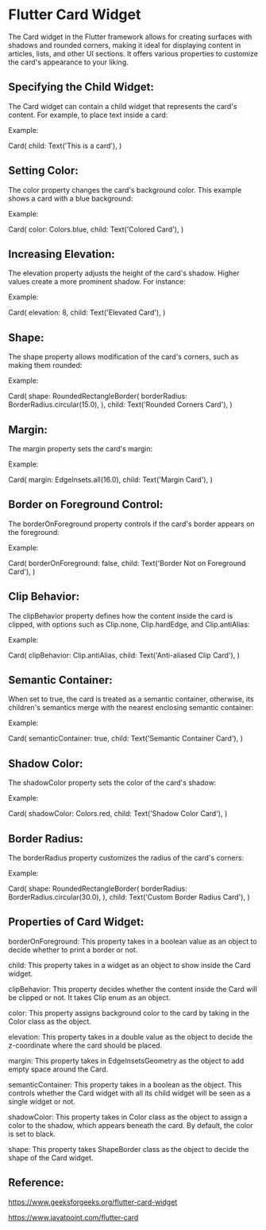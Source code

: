 # Flutter Card Widget

The Card widget in the Flutter framework allows for creating surfaces with shadows and rounded corners, making it ideal for displaying content in articles, lists, and other UI sections. It offers various properties to customize the card's appearance to your liking.

## Specifying the Child Widget:
The Card widget can contain a child widget that represents the card's content. For example, to place text inside a card:

Example:

Card(
child: Text('This is a card'),
)

## Setting Color:
The color property changes the card's background color. This example shows a card with a blue background:

Example:

Card(
color: Colors.blue,
child: Text('Colored Card'),
)

## Increasing Elevation:
The elevation property adjusts the height of the card's shadow. Higher values create a more prominent shadow. For instance:

Example:

Card(
elevation: 8,
child: Text('Elevated Card'),
)



## Shape:
The shape property allows modification of the card's corners, such as making them rounded:

Example:

Card(
shape: RoundedRectangleBorder(
borderRadius: BorderRadius.circular(15.0),
),
child: Text('Rounded Corners Card'),
)

## Margin:
The margin property sets the card's margin:



Example:

Card(
margin: EdgeInsets.all(16.0),
child: Text('Margin Card'),
)

## Border on Foreground Control:
The borderOnForeground property controls if the card's border appears on the foreground:

Example:

Card(
borderOnForeground: false,
child: Text('Border Not on Foreground Card'),
)



## Clip Behavior:
The clipBehavior property defines how the content inside the card is clipped, with options such as Clip.none, Clip.hardEdge, and Clip.antiAlias:

Example:

Card(
clipBehavior: Clip.antiAlias,
child: Text('Anti-aliased Clip Card'),
)

## Semantic Container:
When set to true, the card is treated as a semantic container, otherwise, its children's semantics merge with the nearest enclosing semantic container:

Example:

Card(
semanticContainer: true,
child: Text('Semantic Container Card'),
)

## Shadow Color:
The shadowColor property sets the color of the card's shadow:

Example:

Card(
shadowColor: Colors.red,
child: Text('Shadow Color Card'),
)



## Border Radius:
The borderRadius property customizes the radius of the card's corners:

Example:

Card(
shape: RoundedRectangleBorder(
borderRadius: BorderRadius.circular(30.0),
),
child: Text('Custom Border Radius Card'),
)



## Properties of Card Widget:

borderOnForeground: This property takes in a boolean value as an object to decide whether to print a border or not.

child: This property takes in a widget as an object to show inside the Card widget.

clipBehavior: This property decides whether the content inside the Card will be clipped or not. It takes Clip enum as an object.

color: This property assigns background color to the card by taking in the Color class as the object.

elevation: This property takes in a double value as the object to decide the z-coordinate where the card should be placed.

margin: This property takes in EdgeInsetsGeometry as the object to add empty space around the Card.

semanticContainer: This property takes in a boolean as the object. This controls whether the Card widget with all its child widget will be seen as a single widget or not.

shadowColor: This property takes in Color class as the object to assign a color to the shadow, which appears beneath the card. By default, the color is set to black.

shape: This property takes ShapeBorder class as the object to decide the shape of the Card widget.



## Reference:

https://www.geeksforgeeks.org/flutter-card-widget

https://www.javatpoint.com/flutter-card



